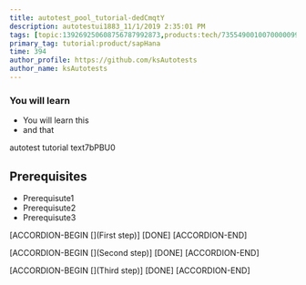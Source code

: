```yaml
---
title: autotest_pool_tutorial-dedCmqtY
description: autotestui1883_11/1/2019 2:35:01 PM
tags: [topic:139269250608756787992873,products:tech/73554900100700000996,tutorial:experience/advanced]
primary_tag: tutorial:product/sapHana
time: 394
author_profile: https://github.com/ksAutotests
author_name: ksAutotests
---
```

### You will learn
- You will learn this
- and that

autotest tutorial text7bPBU0

## Prerequisites
- Prerequisute1
- Prerequisute2
- Prerequisute3

[ACCORDION-BEGIN [](First step)]
[DONE]
[ACCORDION-END]

[ACCORDION-BEGIN [](Second step)]
[DONE]
[ACCORDION-END]

[ACCORDION-BEGIN [](Third step)]
[DONE]
[ACCORDION-END]

